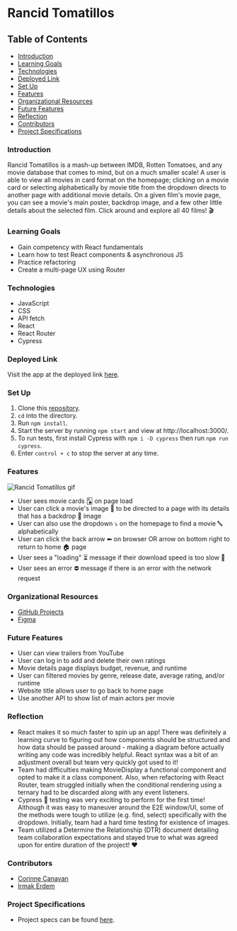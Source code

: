 # Rancid Tomatillos

## Table of Contents
- [Introduction](#introduction)
- [Learning Goals](#learning-goals)
- [Technologies](#technologies)
- [Deployed Link](#deployed-link)
- [Set Up](#set-up)
- [Features](#features)
- [Organizational Resources](#organizational-resources)
- [Future Features](#future-features)
- [Reflection](#reflection)
- [Contributors](#contributors)
- [Project Specifications](#project-specifications)

### Introduction
Rancid Tomatillos is a mash-up between IMDB, Rotten Tomatoes, and any movie database that comes to mind, but on a much smaller scale! A user is able to view all movies in card format on the homepage; clicking on a movie card or selecting alphabetically by movie title from the dropdown directs to another page with additional movie details. On a given film's movie page, you can see a movie's main poster, backdrop image, and a few other little details about the selected film. Click around and explore all 40 films! 🎬

### Learning Goals
- Gain competency with React fundamentals
- Learn how to test React components & asynchronous JS
- Practice refactoring
- Create a multi-page UX using Router

### Technologies
- JavaScript
- CSS
- API fetch
- React
- React Router
- Cypress

### Deployed Link
Visit the app at the deployed link [here](https://rancid-tomatillos-cc.vercel.app/). 

### Set Up
1. Clone this [repository](https://github.com/CorCanavan/rancid-tomatillos).
2. `cd` into the directory.
3. Run `npm install`.
4. Start the server by running `npm start` and view at http://localhost:3000/.
5. To run tests, first install Cypress with `npm i -D cypress` then run `npm run cypress`.
6. Enter `control + c` to stop the server at any time.

### Features

![Rancid Tomatillos gif](https://media.giphy.com/media/IATPLZW64jvabscaEn/giphy-downsized.gif)

- User sees movie cards 🂡 on page load
- User can click a movie's image 📸 to be directed to a page with its details that has a backdrop 🌠 image
- User can also use the dropdown ⤵️  on the homepage to find a movie 🔤 alphabetically
- User can click the back arrow ⬅ on browser OR arrow on bottom right to return to home 🏠 page
- User sees a "loading" ⏳ message if their download speed is too slow 🐢
- User sees an error ⛔️ message if there is an error with the network request

### Organizational Resources
- [GitHub Projects](https://github.com/CorCanavan/rancid-tomatillos/projects/2)
- [Figma](https://www.figma.com/file/Y3abnRjSmXF8JVpcYPHKDb/Rancid-Tomatillos-Wireframe) 

### Future Features
- User can view trailers from YouTube
- User can log in to add and delete their own ratings
- Movie details page displays budget, revenue, and runtime
- User can filtered movies by genre, release date, average rating, and/or runtime
- Website title allows user to go back to home page
- Use another API to show list of main actors per movie

### Reflection
- React makes it so much faster to spin up an app! There was definitely a learning curve to figuring out how components should be structured and how data should be passed around - making a diagram before actually writing any code was incredibly helpful. React syntax was a bit of an adjustment overall but team very quickly got used to it!  
- Team had difficulties making MovieDisplay a functional component and opted to make it a class component. Also, when refactoring with React Router, team struggled initially when the conditional rendering using a ternary had to be discarded along with any event listeners. 
- Cypress 📝 testing was very exciting to perform for the first time! Although it was easy to maneuver around the E2E window/UI, some of the methods were tough to utilize (e.g. find, select) specifically with the dropdown. Initially, team had a hard time testing for existence of images.
- Team utilized a Determine the Relationship (DTR) document detailing team collaboration expectations and stayed true to what was agreed upon for entire duration of the project! ❤️

### Contributors
- [Corinne Canavan](https://www.linkedin.com/in/corinnecanavan/)
- [Irmak Erdem](https://www.linkedin.com/in/irmakerdem/)

### Project Specifications
- Project specs can be found [here](https://frontend.turing.edu/projects/module-3/rancid-tomatillos-v3.html).
